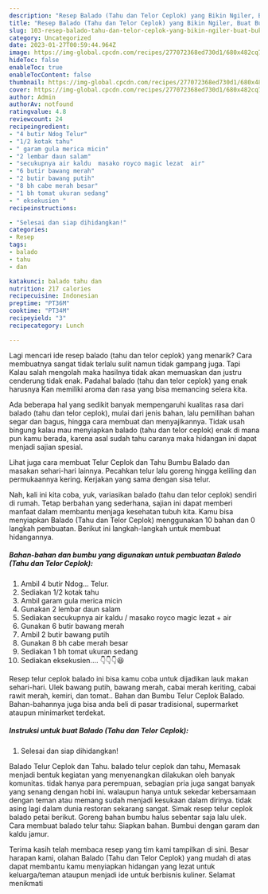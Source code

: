 ```yaml
---
description: "Resep Balado (Tahu dan Telor Ceplok) yang Bikin Ngiler, Buat Buka Puasa Lezat Sekali"
title: "Resep Balado (Tahu dan Telor Ceplok) yang Bikin Ngiler, Buat Buka Puasa Lezat Sekali"
slug: 103-resep-balado-tahu-dan-telor-ceplok-yang-bikin-ngiler-buat-buka-puasa-lezat-sekali
category: Uncategorized
date: 2023-01-27T00:59:44.964Z
image: https://img-global.cpcdn.com/recipes/277072368ed730d1/680x482cq70/balado-tahu-dan-telor-ceplok-foto-resep-utama.jpg
hideToc: false
enableToc: true
enableTocContent: false
thumbnail: https://img-global.cpcdn.com/recipes/277072368ed730d1/680x482cq70/balado-tahu-dan-telor-ceplok-foto-resep-utama.jpg
cover: https://img-global.cpcdn.com/recipes/277072368ed730d1/680x482cq70/balado-tahu-dan-telor-ceplok-foto-resep-utama.jpg
author: Admin
authorAv: notfound
ratingvalue: 4.8
reviewcount: 24
recipeingredient:
- "4 butir Ndog Telur"
- "1/2 kotak tahu"
- " garam gula merica micin"
- "2 lembar daun salam"
- "secukupnya air kaldu  masako royco magic lezat  air"
- "6 butir bawang merah"
- "2 butir bawang putih"
- "8 bh cabe merah besar"
- "1 bh tomat ukuran sedang"
- " eksekusien "
recipeinstructions:

- "Selesai dan siap dihidangkan!"
categories:
- Resep
tags:
- balado
- tahu
- dan

katakunci: balado tahu dan 
nutrition: 217 calories
recipecuisine: Indonesian
preptime: "PT36M"
cooktime: "PT34M"
recipeyield: "3"
recipecategory: Lunch

---
```



Lagi mencari ide resep balado (tahu dan telor ceplok) yang menarik? Cara membuatnya sangat tidak terlalu sulit namun tidak gampang juga. Tapi Kalau salah mengolah maka hasilnya tidak akan memuaskan dan justru cenderung tidak enak. Padahal balado (tahu dan telor ceplok) yang enak harusnya Kan memiliki aroma dan rasa yang bisa memancing selera kita.


Ada beberapa hal yang sedikit banyak mempengaruhi kualitas rasa dari balado (tahu dan telor ceplok), mulai dari jenis bahan, lalu pemilihan bahan segar dan bagus, hingga cara membuat dan menyajikannya. Tidak usah bingung kalau mau menyiapkan balado (tahu dan telor ceplok) enak di mana pun kamu berada, karena asal sudah tahu caranya maka hidangan ini dapat menjadi sajian spesial.

Lihat juga cara membuat Telur Ceplok dan Tahu Bumbu Balado dan masakan sehari-hari lainnya. Pecahkan telur lalu goreng hingga keliling dan permukaannya kering. Kerjakan yang sama dengan sisa telur.


Nah, kali ini kita coba, yuk, variasikan balado (tahu dan telor ceplok) sendiri di rumah. Tetap berbahan yang sederhana, sajian ini dapat memberi manfaat dalam membantu menjaga kesehatan tubuh kita. Kamu bisa menyiapkan Balado (Tahu dan Telor Ceplok) menggunakan 10 bahan dan 0 langkah pembuatan. Berikut ini langkah-langkah untuk membuat hidangannya.

<!--inarticleads1-->

##### Bahan-bahan dan bumbu yang digunakan untuk pembuatan Balado (Tahu dan Telor Ceplok):

1. Ambil 4 butir Ndog... Telur.
1. Sediakan 1/2 kotak tahu
1. Ambil  garam gula merica micin
1. Gunakan 2 lembar daun salam
1. Sediakan secukupnya air kaldu / masako royco magic lezat + air
1. Gunakan 6 butir bawang merah
1. Ambil 2 butir bawang putih
1. Gunakan 8 bh cabe merah besar
1. Sediakan 1 bh tomat ukuran sedang
1. Sediakan  eksekusien.... 👇👇👇😆


Resep telur ceplok balado ini bisa kamu coba untuk dijadikan lauk makan sehari-hari. Ulek bawang putih, bawang merah, cabai merah keriting, cabai rawit merah, kemiri, dan tomat.. Bahan dan Bumbu Telur Ceplok Balado. Bahan-bahannya juga bisa anda beli di pasar tradisional, supermarket ataupun minimarket terdekat. 

<!--inarticleads2-->

##### Instruksi untuk buat Balado (Tahu dan Telor Ceplok):


1. Selesai dan siap dihidangkan!

Balado Telur Ceplok dan Tahu. balado telur ceplok dan tahu, Memasak menjadi bentuk kegiatan yang menyenangkan dilakukan oleh banyak komunitas. tidak hanya para perempuan, sebagian pria juga sangat banyak yang senang dengan hobi ini. walaupun hanya untuk sekedar kebersamaan dengan teman atau memang sudah menjadi kesukaan dalam dirinya. tidak asing lagi dalam dunia restoran sekarang sangat. Simak resep telur ceplok balado petai berikut. Goreng bahan bumbu halus sebentar saja lalu ulek. Cara membuat balado telur tahu: Siapkan bahan. Bumbui dengan garam dan kaldu jamur. 

Terima kasih telah membaca resep yang tim kami tampilkan di sini. Besar harapan kami, olahan Balado (Tahu dan Telor Ceplok) yang mudah di atas dapat membantu kamu menyiapkan hidangan yang lezat untuk keluarga/teman ataupun menjadi ide untuk berbisnis kuliner. Selamat menikmati
